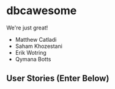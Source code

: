 # dbcawesome
We're just great!

- Matthew Catladi
- Saham Khozestani
- Erik Wotring
- Qymana Botts

## User Stories (Enter Below)
